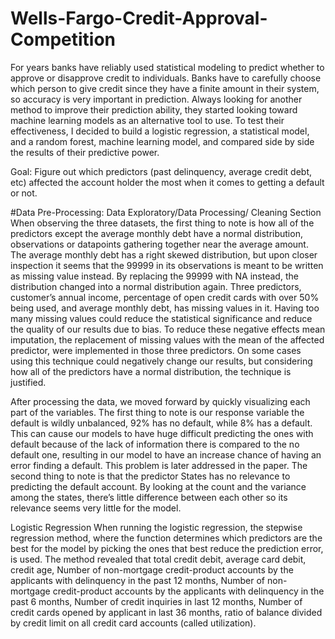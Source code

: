 # Wells-Fargo-Credit-Approval-Competition
For years banks have reliably used statistical modeling to predict whether to approve or disapprove credit to individuals. Banks have to carefully choose which person to give credit since they have a finite amount in their system, so accuracy is very important in prediction. Always looking for another method to improve their prediction ability, they started looking toward machine learning models as an alternative tool to use. To test their effectiveness, I decided to build a logistic regression, a statistical model, and a random forest, machine learning model, and compared side by side the results of their predictive power.

Goal: Figure out which predictors (past delinquency, average credit debt, etc) affected the account holder the most when it comes to getting a default or not.

#Data Pre-Processing: 
Data Exploratory/Data Processing/ Cleaning Section
When observing the three datasets, the first thing to note is how all of the predictors except the average monthly debt have a normal distribution, observations or datapoints gathering together near the average amount. The average monthly debt has a right skewed distribution, but upon closer inspection it seems that the 99999 in its observations is meant to be written as missing value instead. By replacing the 99999 with NA instead, the distribution changed into a normal distribution again. Three predictors, customer’s annual income, percentage of open credit cards with over 50% being used, and average monthly debt, has missing values in it. Having too many missing values could reduce the statistical significance and reduce the quality of our results due to bias. To reduce these negative effects mean imputation, the replacement of missing values with the mean of the affected predictor, were implemented in those three predictors. On some cases using this technique could negatively change our results, but considering how all of the predictors have a normal distribution, the technique is justified. 


After processing the data, we moved forward by quickly visualizing each part of the variables. The first thing to note is our response variable the default is wildly unbalanced, 92% has no default, while 8% has a default. This can cause our models to have huge difficult predicting the ones with default because of the lack of information there is compared to the no default one, resulting in our model to have an increase chance of having an error finding a default. This problem is later addressed in the paper. The second thing to note is that the predictor States has no relevance to predicting the default account. By looking at the count and the variance among the states, there’s little difference between each other so its relevance seems very little for the model. 



Logistic Regression
When running the logistic regression, the stepwise regression method, where the function determines which predictors are the best for the model by picking the ones that best reduce the prediction error, is used. The method revealed that total credit debit, average card debit, credit age, Number of non-mortgage credit-product accounts by the applicants with delinquency in the past 12 months, Number of non-mortgage credit-product accounts by the applicants with delinquency in the past 6 months, Number of credit inquiries in last 12 months, Number of credit cards opened by applicant in last 36 months, ratio of balance divided by credit limit on all credit card accounts (called utilization). 





